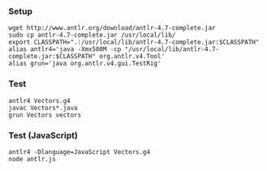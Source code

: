 ### Setup
    wget http://www.antlr.org/download/antlr-4.7-complete.jar
    sudo cp antlr-4.7-complete.jar /usr/local/lib/
    export CLASSPATH=".:/usr/local/lib/antlr-4.7-complete.jar:$CLASSPATH" 
	alias antlr4='java -Xmx500M -cp "/usr/local/lib/antlr-4.7-complete.jar:$CLASSPATH" org.antlr.v4.Tool'
	alias grun='java org.antlr.v4.gui.TestRig'

### Test
    antlr4 Vectors.g4
	javac Vectors*.java
	grun Vectors vectors	 

### Test (JavaScript)
    antlr4 -Dlanguage=JavaScript Vectors.g4
    node antlr.js
